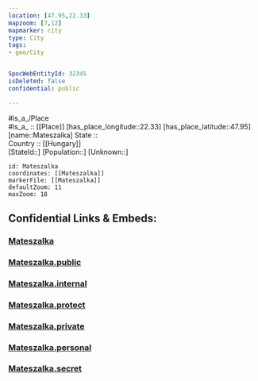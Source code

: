 ```yaml
---
location: [47.95,22.33] 
mapzoom: [7,12] 
mapmarker: city 
type: City
tags:
- geo/City


SpocWebEntityId: 32345
isDeleted: false
confidential: public

---
```

#is_a_/Place  
#is_a_ :: [[Place]] 
[has_place_longitude::22.33] 
[has_place_latitude::47.95] 
[name::Mateszalka] 
State ::  
Country :: [[Hungary]]  
[StateId::] 
[Population::] 
[Unknown::] 


```leaflet
id: Mateszalka
coordinates: [[Mateszalka]] 
markerFile: [[Mateszalka]] 
defaultZoom: 11 
maxZoom: 18
```


## Confidential Links & Embeds: 

### [Mateszalka](/_Standards/Earth/Continent/Europe/Europe~East/Hungary/Counties~Hungary/Szabolcs-Szatmár-Bereg/City/Mateszalka.md) 

### [Mateszalka.public](/_public/Earth/Continent/Europe/Europe~East/Hungary/Counties~Hungary/Szabolcs-Szatmár-Bereg/City/Mateszalka.public.md) 

### [Mateszalka.internal](/_internal/Earth/Continent/Europe/Europe~East/Hungary/Counties~Hungary/Szabolcs-Szatmár-Bereg/City/Mateszalka.internal.md) 

### [Mateszalka.protect](/_protect/Earth/Continent/Europe/Europe~East/Hungary/Counties~Hungary/Szabolcs-Szatmár-Bereg/City/Mateszalka.protect.md) 

### [Mateszalka.private](/_private/Earth/Continent/Europe/Europe~East/Hungary/Counties~Hungary/Szabolcs-Szatmár-Bereg/City/Mateszalka.private.md) 

### [Mateszalka.personal](/_personal/Earth/Continent/Europe/Europe~East/Hungary/Counties~Hungary/Szabolcs-Szatmár-Bereg/City/Mateszalka.personal.md) 

### [Mateszalka.secret](/_secret/Earth/Continent/Europe/Europe~East/Hungary/Counties~Hungary/Szabolcs-Szatmár-Bereg/City/Mateszalka.secret.md)

